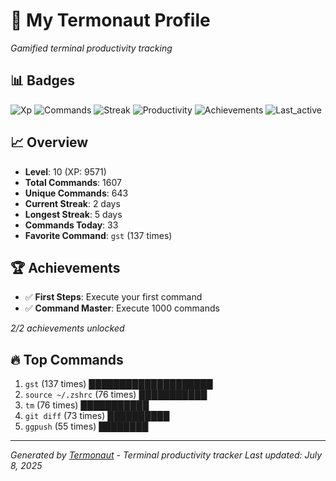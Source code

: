 # 🚀 My Termonaut Profile

*Gamified terminal productivity tracking*

## 📊 Badges

![Xp](https://img.shields.io/badge/XP-Level+10+%289571%2F12100%29-blue?style=flat-square&logo=terminal&logoColor=white) ![Commands](https://img.shields.io/badge/Commands-1607-blue?style=flat-square&logo=terminal&logoColor=white) ![Streak](https://img.shields.io/badge/Streak-2+days-red?style=flat-square&logo=terminal&logoColor=white) ![Productivity](https://img.shields.io/badge/Productivity-80.0%25-green?style=flat-square&logo=terminal&logoColor=white) ![Achievements](https://img.shields.io/badge/Achievements-5%2F10-blue?style=flat-square&logo=terminal&logoColor=white) ![Last_active](https://img.shields.io/badge/Last+Active-5h+ago-green?style=flat-square&logo=terminal&logoColor=white) 

## 📈 Overview

- **Level**: 10 (XP: 9571)
- **Total Commands**: 1607
- **Unique Commands**: 643
- **Current Streak**: 2 days
- **Longest Streak**: 5 days
- **Commands Today**: 33
- **Favorite Command**: `gst` (137 times)

## 🏆 Achievements

- ✅ **First Steps**: Execute your first command
- ✅ **Command Master**: Execute 1000 commands

*2/2 achievements unlocked*

## 🔥 Top Commands

1. `gst` (137 times) ████████████████████
2. `source ~/.zshrc` (76 times) ███████████
3. `tm` (76 times) ███████████
4. `git diff` (73 times) ██████████
5. `ggpush` (55 times) ████████

---

*Generated by [Termonaut](https://github.com/oiahoon/termonaut) - Terminal productivity tracker*
*Last updated: July 8, 2025*
